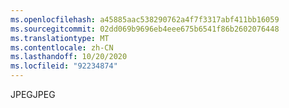 ```yaml
---
ms.openlocfilehash: a45885aac538290762a4f7f3317abf411bb16059
ms.sourcegitcommit: 02dd069b9696eb4eee675b6541f86b2602076448
ms.translationtype: MT
ms.contentlocale: zh-CN
ms.lasthandoff: 10/20/2020
ms.locfileid: "92234874"
---
```

<span data-ttu-id="0505e-101">JPEG</span><span class="sxs-lookup"><span data-stu-id="0505e-101">JPEG</span></span>